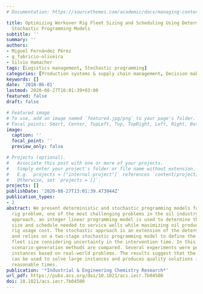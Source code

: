 ```yaml
---
# Documentation: https://sourcethemes.com/academic/docs/managing-content/

title: Optimizing Workover Rig Fleet Sizing and Scheduling Using Deterministic and
  Stochastic Programming Models
subtitle: ''
summary: ''
authors:
- Miguel Fernández Pérez
- g_fabricio-oliveira
- Silvio Hamacher
tags: [Logistics management, Stochastic programming]
categories: [Production systems & supply chain management, Decision making under uncertainty]
keywords: []
date: '2018-06-01'
lastmod: 2020-08-27T16:01:39+03:00
featured: false
draft: false

# Featured image
# To use, add an image named `featured.jpg/png` to your page's folder.
# Focal points: Smart, Center, TopLeft, Top, TopRight, Left, Right, BottomLeft, Bottom, BottomRight.
image:
  caption: ''
  focal_point: ''
  preview_only: false

# Projects (optional).
#   Associate this post with one or more of your projects.
#   Simply enter your project's folder or file name without extension.
#   E.g. `projects = ["internal-project"]` references `content/project/deep-learning/index.md`.
#   Otherwise, set `projects = []`.
projects: []
publishDate: '2020-08-27T13:01:39.473944Z'
publication_types:
- 2
abstract: We present deterministic and stochastic programming models for the workover
  rig problem, one of the most challenging problems in the oil industry. In the deterministic
  approach, an integer linear programming model is used to determine the rig fleet
  size and schedule needed to service wells while maximizing oil production and minimizing
  rig usage cost. The stochastic approach is an extension of the deterministic method
  and relies on a two-stage stochastic programming model to define the optimal rig
  fleet size considering uncertainty in the intervention time. In this approach, different
  scenario-generation methods are compared. Several experiments were performed using
  instances based on real-world problems. The results suggest that the proposed methodology
  can be used to solve large instances and produces quality solutions in computationally
  reasonable times.
publication: '*Industrial & Engineering Chemistry Research*'
url_pdf: https://pubs.acs.org/doi/10.1021/acs.iecr.7b04500
doi: 10.1021/acs.iecr.7b04500
---
```


